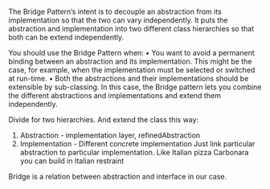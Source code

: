 The Bridge Pattern’s intent is to decouple an abstraction from its implementation so that the two can vary
independently. It puts
the abstraction and implementation into two different class hierarchies so that both can be extend independently.

You should use the Bridge Pattern when:
• You want to avoid a permanent binding between an abstraction and its implementation. This might be the case, for
example,
when the implementation must be selected or switched at run-time.
• Both the abstractions and their implementations should be extensible by sub-classing. In this case, the Bridge pattern
lets you
combine the different abstractions and implementations and extend them independently.

Divide for two hierarchies. And extend the class this way:

1. Abstraction - implementation layer, refinedAbstraction
2. Implementation - Different concrete implementation
   Just link particular abstraction to particular implementation.
   Like Italian pizza Carbonara you can build in Italian restraint

Bridge is a relation between abstraction and interface in our case.